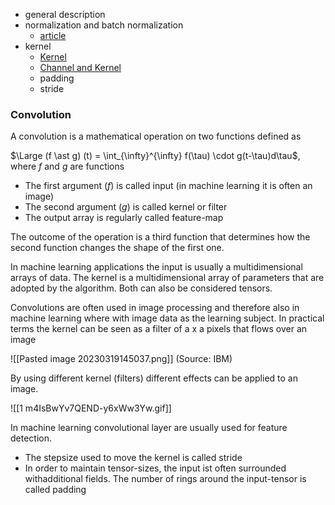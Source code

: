 - general description
- normalization and batch normalization
	- [article](https://towardsdatascience.com/understanding-batch-normalization-for-neural-networks-1cd269786fa6)
- kernel
	- [Kernel](https://medium.com/codex/kernels-filters-in-convolutional-neural-network-cnn-lets-talk-about-them-ee4e94f3319)
	- [Channel and Kernel](https://medium.com/analytics-vidhya/difference-between-channels-and-kernels-in-deep-learning-6db818038a11)
	- padding
	- stride

### Convolution

A convolution is a mathematical operation on two functions defined as

$\Large (f \ast g) (t) = \int_{\infty}^{\infty} f(\tau) \cdot g(t-\tau)d\tau$, where $f$ and $g$ are functions

- The first argument ($f$) is called input (in machine learning it is often an image)
- The second argument ($g$) is called kernel or filter
- The output array is regularly called feature-map

The outcome of the operation is a third function that determines how the second function changes the shape of the first one.

In machine learning applications the input is usually a multidimensional arrays of data.
The kernel is a multidimensional array of parameters that are adopted by the algorithm. Both can also be considered tensors.

Convolutions are often used in image processing and therefore also in machine learning where with image data as the learning subject. In practical terms the kernel can be seen as a filter of a x a pixels that flows over an image

![[Pasted image 20230319145037.png]]
(Source: IBM)

By using different kernel (filters) different effects can be applied to an image. 

![[1 m4IsBwYv7QEND-y6xWw3Yw.gif]]

In machine learning convolutional layer are usually used for feature detection.
- The stepsize used to move the kernel is called stride
- In order to maintain tensor-sizes, the input ist often surrounded withadditional fields. The number of rings around the input-tensor is called padding